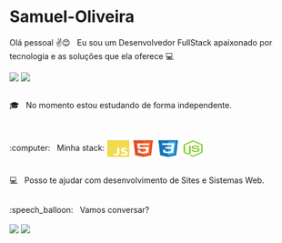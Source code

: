 # Samuel-Oliveira

Olá pessoal :v::blush:
&nbsp; Eu sou um Desenvolvedor FullStack  apaixonado por tecnologia e as soluções que ela oferece :computer:

<div>
  <img height="180em" src="https://github-readme-stats.vercel.app/api?username=Samuelloliiveira&show_icons=true&theme=omni&include_all_commits=true&count_private=true"/>
  <img height="180em" src="https://github-readme-stats.vercel.app/api/top-langs/?username=Samuelloliiveira&layout=compact&langs_count=7&theme=omni"/>
</div>

##

:mortar_board: &nbsp; No momento estou estudando de forma independente.

##

<div style="display: inline_block"><br>
  :computer: &nbsp; Minha stack:
  <img align="center" alt="Samu-Js" height="30" width="40" src="https://raw.githubusercontent.com/devicons/devicon/master/icons/javascript/javascript-plain.svg">
  <img align="center" alt="Samu-HTML" height="30" width="40" src="https://raw.githubusercontent.com/devicons/devicon/master/icons/html5/html5-original.svg">
  <img align="center" alt="Samu-CSS" height="30" width="40" src="https://raw.githubusercontent.com/devicons/devicon/master/icons/css3/css3-original.svg">
  <img align="center" alt="Samu-Node.js" height="30" width="40" src="https://raw.githubusercontent.com/devicons/devicon/master/icons/nodejs/nodejs-original.svg">
</div>

<br/>:computer: &nbsp; Posso te ajudar com desenvolvimento de Sites e Sistemas Web.

##

<div>
  :speech_balloon: &nbsp; Vamos conversar?<br><br>
  <a href="https://www.instagram.com/samuelloliiveira42/" target="_blank"><img src="https://img.shields.io/badge/-Instagram-%23E4405F?style=for-the-badge&logo=instagram&logoColor=white" target="_blank"></a>
  <a href="https://www.linkedin.com/in/samuel-oliveira-9609571b3/" target="_blank"><img src="https://img.shields.io/badge/-LinkedIn-%230077B5?style=for-the-badge&logo=linkedin&logoColor=white" target="_blank"></a>
</div>

##
